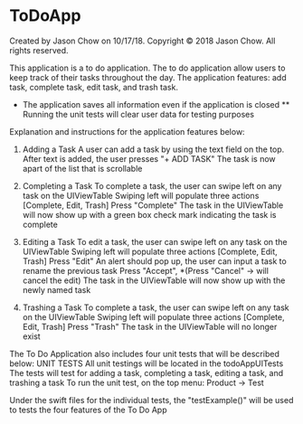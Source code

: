 # ToDoApp

Created by Jason Chow on 10/17/18.
Copyright © 2018 Jason Chow. All rights reserved.

This application is a to do application. The to do application allow users to keep track of their tasks throughout the day.
The application features: add task, complete task, edit task, and trash task.

*   The application saves all information even if the application is closed
**  Running the unit tests will clear user data for testing purposes

Explanation and instructions for the application features below:
1. Adding a Task
    A user can add a task by using the text field on the top.
    After text is added, the user presses "+ ADD TASK"
    The task is now apart of the list that is scrollable
  
2. Completing a Task
    To complete a task, the user can swipe left on any task on the UIViewTable
    Swiping left will populate three actions [Complete, Edit, Trash]
    Press "Complete"
    The task in the UIViewTable will now show up with a green box check mark indicating the task is complete
    
3. Editing a Task
    To edit a task, the user can swipe left on any task on the UIViewTable
    Swiping left will populate three actions [Complete, Edit, Trash]
    Press "Edit"
    An alert should pop up, the user can input a task to rename the previous task
    Press "Accept", *(Press "Cancel" -> will cancel the edit)
    The task in the UIViewTable will now show up with the newly named task   
    
4. Trashing a Task
    To complete a task, the user can swipe left on any task on the UIViewTable
    Swiping left will populate three actions [Complete, Edit, Trash]
    Press "Trash"
    The task in the UIViewTable will no longer exist
    
The To Do Application also includes four unit tests that will be described below:
UNIT TESTS
    All unit testings will be located in the todoAppUITests
    The tests will test for adding a task, completing a task, editing a task, and trashing a task
    To run the unit test, on the top menu:
        Product -> Test
   
   Under the swift files for the individual tests, the "testExample()" will be used to tests the four features of the To Do App
   
        
